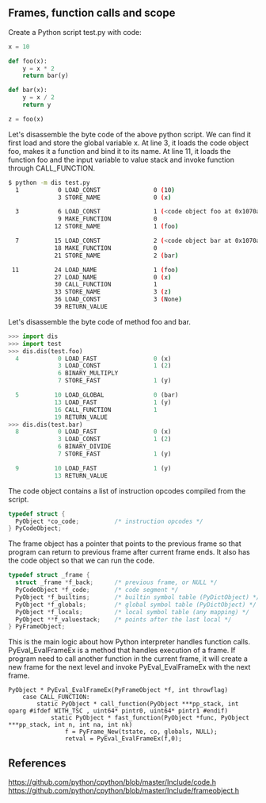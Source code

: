 ## Frames, function calls and scope

Create a Python script test.py with code:
```py
x = 10

def foo(x):
    y = x * 2
    return bar(y)

def bar(x):
    y = x / 2
    return y

z = foo(x)
```

Let's disassemble the byte code of the above python script. We can find it first load and store the global variable x. At line 3,
it loads the code object foo, makes it a function and bind it to its name. At line 11, it loads the function foo and the input variable
to value stack and invoke function through CALL_FUNCTION.
```bash
$ python -m dis test.py
  1           0 LOAD_CONST               0 (10)
              3 STORE_NAME               0 (x)

  3           6 LOAD_CONST               1 (<code object foo at 0x1070a2630, file "test.py", line 3>)
              9 MAKE_FUNCTION            0
             12 STORE_NAME               1 (foo)

  7          15 LOAD_CONST               2 (<code object bar at 0x1070a2430, file "test.py", line 7>)
             18 MAKE_FUNCTION            0
             21 STORE_NAME               2 (bar)

 11          24 LOAD_NAME                1 (foo)
             27 LOAD_NAME                0 (x)
             30 CALL_FUNCTION            1
             33 STORE_NAME               3 (z)
             36 LOAD_CONST               3 (None)
             39 RETURN_VALUE
```

Let's disassemble the byte code of method foo and bar. 
```py
>>> import dis
>>> import test
>>> dis.dis(test.foo)
  4           0 LOAD_FAST                0 (x)
              3 LOAD_CONST               1 (2)
              6 BINARY_MULTIPLY
              7 STORE_FAST               1 (y)

  5          10 LOAD_GLOBAL              0 (bar)
             13 LOAD_FAST                1 (y)
             16 CALL_FUNCTION            1
             19 RETURN_VALUE
>>> dis.dis(test.bar)
  8           0 LOAD_FAST                0 (x)
              3 LOAD_CONST               1 (2)
              6 BINARY_DIVIDE
              7 STORE_FAST               1 (y)

  9          10 LOAD_FAST                1 (y)
             13 RETURN_VALUE
```

The code object contains a list of instruction opcodes compiled from the script.
```c
typedef struct {
  PyObject *co_code;          /* instruction opcodes */
} PyCodeObject;
```

The frame object has a pointer that points to the previous frame so that program can return to previous frame after current frame ends.
It also has the code object so that we can run the code.
```c
typedef struct _frame {
  struct _frame *f_back;      /* previous frame, or NULL */
  PyCodeObject *f_code;       /* code segment */
  PyObject *f_builtins;       /* builtin symbol table (PyDictObject) */
  PyObject *f_globals;        /* global symbol table (PyDictObject) */
  PyObject *f_locals;         /* local symbol table (any mapping) */
  PyObject **f_valuestack;    /* points after the last local */
} PyFrameObject;

```

This is the main logic about how Python interpreter handles function calls. PyEval_EvalFrameEx is a method that handles execution of
a frame. If program need to call another function in the current frame, it will create a new frame for the next level and invoke
PyEval_EvalFrameEx with the next frame.
```
PyObject * PyEval_EvalFrameEx(PyFrameObject *f, int throwflag)
    case CALL_FUNCTION:
        static PyObject * call_function(PyObject ***pp_stack, int oparg #ifdef WITH_TSC , uint64* pintr0, uint64* pintr1 #endif)
            static PyObject * fast_function(PyObject *func, PyObject ***pp_stack, int n, int na, int nk)
                f = PyFrame_New(tstate, co, globals, NULL);
                retval = PyEval_EvalFrameEx(f,0);  
```

## References
https://github.com/python/cpython/blob/master/Include/code.h
https://github.com/python/cpython/blob/master/Include/frameobject.h
